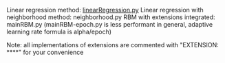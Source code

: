 Linear regression method: [linearRegression.py](NeworkedLife/project/linearRegression.py)
Linear regression with neighborhood method: neighborhood.py
RBM with extensions integrated: mainRBM.py (mainRBM-epoch.py is less performant in general, adaptive learning rate formula is alpha/epoch)

Note: all implementations of extensions are commented with "EXTENSION: ****" for your convenience





